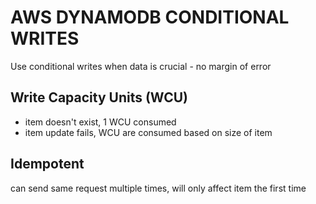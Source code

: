 # AWS DYNAMODB CONDITIONAL WRITES
Use conditional writes when data is crucial - no margin of error

## Write Capacity Units (WCU)
- item doesn't exist, 1 WCU consumed
- item update fails, WCU are consumed based on size of item

## Idempotent
can send same request multiple times, will only affect item the first time
